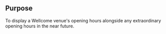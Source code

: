 ## Purpose
To display a Wellcome venue's opening hours alongside any extraordinary opening hours in the near future.
